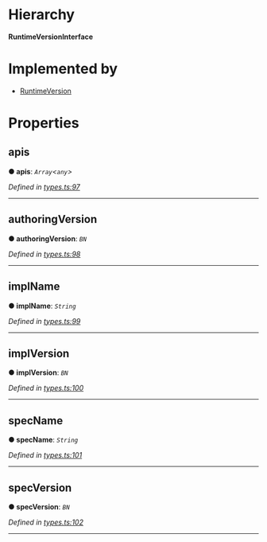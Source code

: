 

# Hierarchy

**RuntimeVersionInterface**

# Implemented by

* [RuntimeVersion](../classes/_rpc_runtimeversion_.runtimeversion.md)

# Properties

<a id="apis"></a>

##  apis

**● apis**: *`Array`<`any`>*

*Defined in [types.ts:97](https://github.com/polkadot-js/api/blob/acaca67/packages/types/src/types.ts#L97)*

___
<a id="authoringversion"></a>

##  authoringVersion

**● authoringVersion**: *`BN`*

*Defined in [types.ts:98](https://github.com/polkadot-js/api/blob/acaca67/packages/types/src/types.ts#L98)*

___
<a id="implname"></a>

##  implName

**● implName**: *`String`*

*Defined in [types.ts:99](https://github.com/polkadot-js/api/blob/acaca67/packages/types/src/types.ts#L99)*

___
<a id="implversion"></a>

##  implVersion

**● implVersion**: *`BN`*

*Defined in [types.ts:100](https://github.com/polkadot-js/api/blob/acaca67/packages/types/src/types.ts#L100)*

___
<a id="specname"></a>

##  specName

**● specName**: *`String`*

*Defined in [types.ts:101](https://github.com/polkadot-js/api/blob/acaca67/packages/types/src/types.ts#L101)*

___
<a id="specversion"></a>

##  specVersion

**● specVersion**: *`BN`*

*Defined in [types.ts:102](https://github.com/polkadot-js/api/blob/acaca67/packages/types/src/types.ts#L102)*

___

